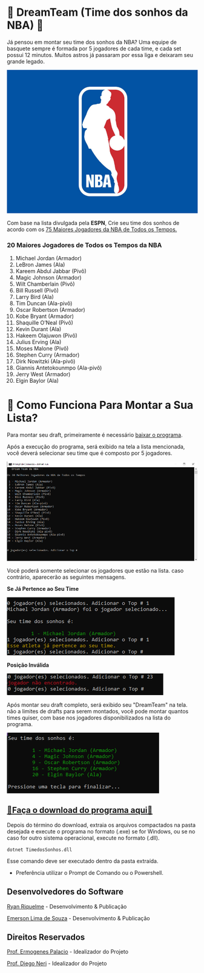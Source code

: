 # 🏀 DreamTeam (Time dos sonhos da NBA) 🏀

Já pensou em montar seu time dos sonhos da NBA? Uma equipe de basquete sempre é formada por 5 jogadores de cada time, e cada set possui 12  minutos. Muitos astros já passaram por essa liga e deixaram seu grande legado. 

![Execução00](img/nba-logo.jpg)

Com base na lista divulgada pela **ESPN**, Crie seu time dos sonhos de acordo com os [75 Maiores Jogadores da NBA de Todos os Tempos.](https://www.torcedores.com/noticias/2022/02/espn-lista-75-melhores-nba) 

### 20 Maiores Jogadores de Todos os Tempos da NBA

01.  Michael Jordan (Armador)
02.  LeBron James (Ala)
03.  Kareem Abdul Jabbar (Pivô)
04.  Magic Johnson (Armador)
05.  Wilt Chamberlain (Pivô)
06.  Bill Russell (Pivô)
07.  Larry Bird (Ala)
08.  Tim Duncan (Ala-pivô)
09.  Oscar Robertson (Armador)
10.  Kobe Bryant (Armador)
11.  Shaquille O’Neal (Pivô)
12.  Kevin Durant (Ala)
13.  Hakeem Olajuwon (Pivô)
14.  Julius Erving (Ala)
15.  Moses Malone (Pivô)
16.  Stephen Curry (Armador)
17.  Dirk Nowitzki (Ala-pivô)
18.  Giannis Antetokounmpo (Ala-pivô)
19.  Jerry West (Armador)
20.  Elgin Baylor (Ala)

# 📌 Como Funciona Para Montar a Sua Lista?

Para montar seu draft, primeiramente é necessário [baixar o programa](dist/DreamTeam.zip). 

Após a execução do programa, será exibido na tela a lista mencionada, você deverá selecionar seu time que é composto por 5 jogadores.

![Execução](img/img001.png)

Você poderá somente selecionar os jogadores que estão na lista. caso contrário, aparecerão as seguintes mensagens.

**Se Já Pertence ao Seu Time**

![Execução2](img/img002.png)

**Posição Inválida**

![Execução3](img/img003.png)

Após montar seu draft completo, será exibido seu "DreamTeam" na tela. não a limites de drafts para serem montados, você pode montar quantos times quiser, com base nos jogadores disponibilizados na lista do programa.


![Execução4](img/img004.png)


## [🏀Faça o download do programa aqui🏀](dist/DreamTeam.zip)

Depois do término do download, extraia os arquivos compactados na pasta desejada e execute o programa no formato (.exe) se for Windows, ou se no caso for outro sistema operacional, execute no formato (.dll). 

```
dotnet TimedosSonhos.dll
```
Esse comando deve ser executado dentro da pasta extraída.

* Preferência utilizar o Prompt de Comando ou o Powershell.


## Desenvolvedores do Software

[Ryan Riquelme](https://github.com/Floa101213)  - Desenvolvimento & Publicação

[Emerson Lima de Souza](https://github.com/EmersonLSouza)  - Desenvolvimento & Publicação


## Direitos Reservados

[Prof. Ermogenes Palacio](https://github.com/ermogenes) - Idealizador do Projeto

[Prof. Diego Neri](https://github.com/diegoneri) - Idealizador do Projeto
